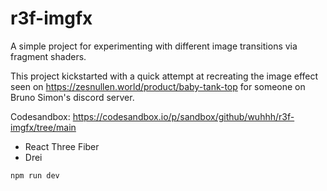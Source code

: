 # r3f-imgfx

A simple project for experimenting with different image transitions via fragment shaders.

This project kickstarted with a quick attempt at recreating the image effect seen on https://zesnullen.world/product/baby-tank-top for someone on Bruno Simon's discord server.

Codesandbox: https://codesandbox.io/p/sandbox/github/wuhhh/r3f-imgfx/tree/main

- React Three Fiber
- Drei

`npm run dev`
